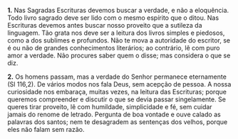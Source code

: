 **1.** Nas Sagradas Escrituras devemos buscar a verdade, e não a eloquência. Todo livro sagrado deve ser lido com o mesmo espírito que o ditou. Nas Escrituras devemos antes buscar nosso proveito que a sutileza da linguagem. Tão grata nos deve ser a leitura dos livros simples e piedosos, como a dos sublimes e profundos. Não te mova a autoridade do escritor, se é ou não de grandes conhecimentos literários; ao contrário, lê com puro amor a verdade. Não procures saber quem o disse; mas considera o que se diz.

**2.** Os homens passam, mas a verdade do Senhor permanece eternamente (Sl 116,2). De vários modos nos fala Deus, sem acepção de pessoa. A nossa curiosidade nos embaraça, muitas vezes, na leitura das Escrituras; porque queremos compreender e discutir o que se devia passar singelamente. Se queres tirar proveito, lê com humildade, simplicidade e fé, sem cuidar jamais do renome de letrado. Pergunta de boa vontade e ouve calado as palavras dos santos; nem te desagradem as sentenças dos velhos, porque eles não falam sem razão.

